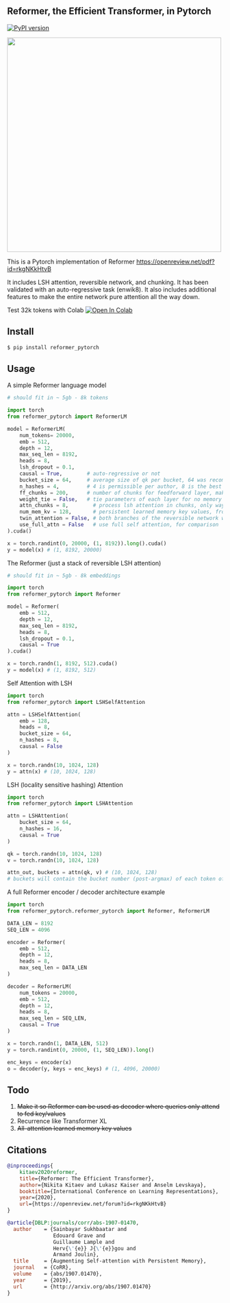 ## Reformer, the Efficient Transformer, in Pytorch
[![PyPI version](https://badge.fury.io/py/reformer-pytorch.svg)](https://badge.fury.io/py/reformer-pytorch)

<img src="./lsh_attention.png" width="500">

This is a Pytorch implementation of Reformer https://openreview.net/pdf?id=rkgNKkHtvB

It includes LSH attention, reversible network, and chunking. It has been validated with an auto-regressive task (enwik8). It also includes additional features to make the entire network pure attention all the way down.

Test 32k tokens with Colab [![Open In Colab](https://colab.research.google.com/assets/colab-badge.svg)](https://colab.research.google.com/drive/1am1DRl80Kd3o6n_4u3MomPzYS0NfdHAC)

## Install

```bash
$ pip install reformer_pytorch
```

## Usage

A simple Reformer language model

```python
# should fit in ~ 5gb - 8k tokens

import torch
from reformer_pytorch import ReformerLM

model = ReformerLM(
    num_tokens= 20000,
    emb = 512,
    depth = 12,
    max_seq_len = 8192,
    heads = 8,
    lsh_dropout = 0.1,
    causal = True,        # auto-regressive or not
    bucket_size = 64,     # average size of qk per bucket, 64 was recommended in paper
    n_hashes = 4,         # 4 is permissible per author, 8 is the best but slower
    ff_chunks = 200,      # number of chunks for feedforward layer, make higher if there are memory issues
    weight_tie = False,   # tie parameters of each layer for no memory per additional depth
    attn_chunks = 8,        # process lsh attention in chunks, only way for memory to fit when scaling to 16k tokens
    num_mem_kv = 128,       # persistent learned memory key values, from all-attention paper
    twin_attention = False, # both branches of the reversible network will be attention
    use_full_attn = False   # use full self attention, for comparison
).cuda()

x = torch.randint(0, 20000, (1, 8192)).long().cuda()
y = model(x) # (1, 8192, 20000)
```

The Reformer (just a stack of reversible LSH attention)

```python
# should fit in ~ 5gb - 8k embeddings

import torch
from reformer_pytorch import Reformer

model = Reformer(
    emb = 512,
    depth = 12,
    max_seq_len = 8192,
    heads = 8,
    lsh_dropout = 0.1,
    causal = True
).cuda()

x = torch.randn(1, 8192, 512).cuda()
y = model(x) # (1, 8192, 512)
```

Self Attention with LSH

```python
import torch
from reformer_pytorch import LSHSelfAttention

attn = LSHSelfAttention(
    emb = 128,
    heads = 8,
    bucket_size = 64,
    n_hashes = 8,
    causal = False
)

x = torch.randn(10, 1024, 128)
y = attn(x) # (10, 1024, 128)
```

LSH (locality sensitive hashing) Attention

```python
import torch
from reformer_pytorch import LSHAttention

attn = LSHAttention(
    bucket_size = 64,
    n_hashes = 16,
    causal = True
)

qk = torch.randn(10, 1024, 128)
v = torch.randn(10, 1024, 128)

attn_out, buckets = attn(qk, v) # (10, 1024, 128)
# buckets will contain the bucket number (post-argmax) of each token of each batch
```

A full Reformer encoder / decoder architecture example

```python
import torch
from reformer_pytorch.reformer_pytorch import Reformer, ReformerLM

DATA_LEN = 8192
SEQ_LEN = 4096

encoder = Reformer(
    emb = 512,
    depth = 12,
    heads = 8,
    max_seq_len = DATA_LEN
)

decoder = ReformerLM(
    num_tokens = 20000,
    emb = 512,
    depth = 12,
    heads = 8,
    max_seq_len = SEQ_LEN,
    causal = True
)

x = torch.randn(1, DATA_LEN, 512)
y = torch.randint(0, 20000, (1, SEQ_LEN)).long()

enc_keys = encoder(x)
o = decoder(y, keys = enc_keys) # (1, 4096, 20000)
```

## Todo

1. ~~Make it so Reformer can be used as decoder where queries only attend to fed key/values~~
2. Recurrence like Transformer XL
3. ~~All-attention learned memory key values~~

## Citations
```bibtex
@inproceedings{
    kitaev2020reformer,
    title={Reformer: The Efficient Transformer},
    author={Nikita Kitaev and Lukasz Kaiser and Anselm Levskaya},
    booktitle={International Conference on Learning Representations},
    year={2020},
    url={https://openreview.net/forum?id=rkgNKkHtvB}
}
```

```bibtex
@article{DBLP:journals/corr/abs-1907-01470,
  author    = {Sainbayar Sukhbaatar and
               Edouard Grave and
               Guillaume Lample and
               Herv{\'{e}} J{\'{e}}gou and
               Armand Joulin},
  title     = {Augmenting Self-attention with Persistent Memory},
  journal   = {CoRR},
  volume    = {abs/1907.01470},
  year      = {2019},
  url       = {http://arxiv.org/abs/1907.01470}
}
```
